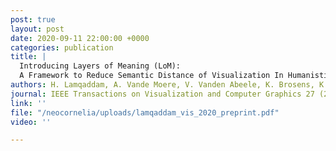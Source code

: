```yaml
---
post: true
layout: post
date: 2020-09-11 22:00:00 +0000
categories: publication
title: |
  Introducing Layers of Meaning (LoM):
  A Framework to Reduce Semantic Distance of Visualization In Humanistic Research
authors: H. Lamqaddam, A. Vande Moere, V. Vanden Abeele, K. Brosens, K. Verbert
journal: IEEE Transactions on Visualization and Computer Graphics 27 (2021), pp. 1084-1094
link: ''
file: "/neocornelia/uploads/lamqaddam_vis_2020_preprint.pdf"
video: ''

---
```

